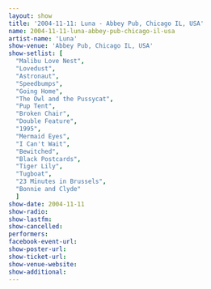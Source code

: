 ```yaml
---
layout: show
title: '2004-11-11: Luna - Abbey Pub, Chicago IL, USA'
name: 2004-11-11-luna-abbey-pub-chicago-il-usa
artist-name: 'Luna'
show-venue: 'Abbey Pub, Chicago IL, USA'
show-setlist: [
  "Malibu Love Nest",
  "Lovedust",
  "Astronaut",
  "Speedbumps",
  "Going Home",
  "The Owl and the Pussycat",
  "Pup Tent",
  "Broken Chair",
  "Double Feature",
  "1995",
  "Mermaid Eyes",
  "I Can't Wait",
  "Bewitched",
  "Black Postcards",
  "Tiger Lily",
  "Tugboat",
  "23 Minutes in Brussels",
  "Bonnie and Clyde"
  ]
show-date: 2004-11-11
show-radio: 
show-lastfm: 
show-cancelled: 
performers: 
facebook-event-url: 
show-poster-url: 
show-ticket-url: 
show-venue-website: 
show-additional: 
---
```


